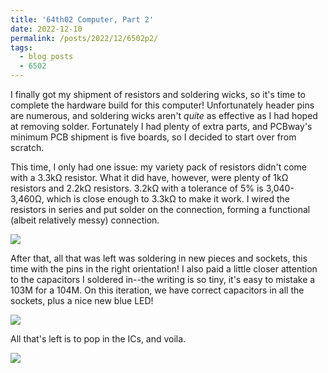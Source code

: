 ```yaml
---
title: '64th02 Computer, Part 2'
date: 2022-12-10
permalink: /posts/2022/12/6502p2/
tags:
  - blog posts
  - 6502
---
```


I finally got my shipment of resistors and soldering wicks, so it's time to complete the hardware build for this computer! Unfortunately header pins are numerous, and soldering wicks aren't *quite* as effective as I had hoped at removing solder. Fortunately I had plenty of extra parts, and PCBway's minimum PCB shipment is five boards, so I decided to start over from scratch. 

This time, I only had one issue: my variety pack of resistors didn't come with a 3.3kΩ resistor. What it did have, however, were plenty of 1kΩ resistors and 2.2kΩ resistors. 3.2kΩ with a tolerance of 5% is 3,040-3,460Ω, which is close enough to 3.3kΩ to make it work. I wired the resistors in series and put solder on the connection, forming a functional (albeit relatively messy) connection.

![](/images/blog_images/6402doubleresist.png)

After that, all that was left was soldering in new pieces and sockets, this time with the pins in the right orientation! I also paid a little closer attention to the capacitors I soldered in--the writing is so tiny, it's easy to mistake a 103M for a 104M. On this iteration, we have correct capacitors in all the sockets, plus a nice new blue LED!

![](/images/blog_images/6402pcbfinal.png)

All that's left is to pop in the ICs, and voila.

![](/images/blog_images/6402chipsin.png)
